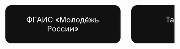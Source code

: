 <!DOCTYPE html>
<html lang="ru">
<head>
  <meta charset="UTF-8" />
  <meta name="viewport" content="width=device-width, initial-scale=1.0" />
  <title>Выбор платформы</title>
  <style>
    @font-face {
      font-family: 'Tavrida';
      src: url('Tavrida.ttf') format('truetype'); /* подключи свой файл шрифта */
    }

    body {
      margin: 0;
      padding: 0;
      background-color: #000;
      color: #fff;
      font-family: 'Tavrida', sans-serif;
      display: flex;
      justify-content: center;
      align-items: center;
      height: 100vh;
      overflow: hidden;
    }

    .slider {
      display: flex;
      gap: 2rem;
      overflow-x: auto;
      scroll-snap-type: x mandatory;
      padding: 2rem;
      width: 100%;
      max-width: 1000px;
    }

    .card {
      flex: 0 0 300px;
      background-color: #111;
      border: 1px solid #fff;
      border-radius: 20px;
      padding: 2rem;
      text-align: center;
      scroll-snap-align: center;
      transition: transform 0.3s;
    }

    .card:hover {
      transform: scale(1.05);
      cursor: pointer;
    }

    .card a {
      text-decoration: none;
      color: white;
      font-size: 1.5rem;
      display: block;
      height: 100%;
    }
  </style>
</head>
<body>
  <div class="slider">
    <div class="card">
      <a href="https://myrosmol.ru/" target="_blank">ФГАИС «Молодёжь России»</a>
    </div>
    <div class="card">
      <a href="https://tavrida.art/" target="_blank">Таврида.Арт</a>
    </div>
    <div class="card">
      <a href="https://tvoyhod.online/" target="_blank">Твой Ход</a>
    </div>
  </div>
</body>
</html>
